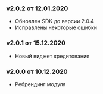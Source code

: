 ### v2.0.2 от 12.01.2020
* Обновлен SDK до версии 2.0.4
* Исправлены некоторые ошибки

### v2.0.1 от 15.12.2020
* Новый виджет кредитования

### v2.0.0 от 10.12.2020
* Ребрендинг модуля
